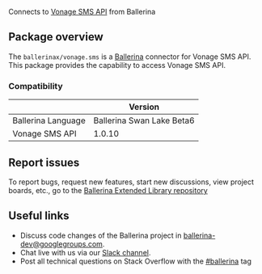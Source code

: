 Connects to [Vonage SMS API](https://nexmo-api-specification.herokuapp.com/sms) from Ballerina

## Package overview
The `ballerinax/vonage.sms` is a [Ballerina](https://ballerina.io/) connector for Vonage SMS API.
This package provides the capability to access Vonage SMS API.

### Compatibility
|                               | Version                         |
|-------------------------------|---------------------------------|
| Ballerina Language            | Ballerina Swan Lake Beta6       | 
| Vonage SMS API                | 1.0.10                          |

## Report issues
To report bugs, request new features, start new discussions, view project boards, etc., go to the [Ballerina Extended Library repository](https://github.com/ballerina-platform/ballerina-extended-library)

## Useful links
- Discuss code changes of the Ballerina project in [ballerina-dev@googlegroups.com](mailto:ballerina-dev@googlegroups.com).
- Chat live with us via our [Slack channel](https://ballerina.io/community/slack/).
- Post all technical questions on Stack Overflow with the [#ballerina](https://stackoverflow.com/questions/tagged/ballerina) tag
